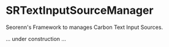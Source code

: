 SRTextInputSourceManager
========================

Seorenn's Framework to manages Carbon Text Input Sources.

... under construction ...
